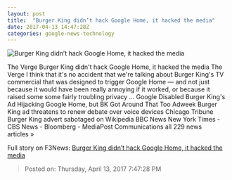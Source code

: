 ```yaml
---
layout: post
title:  "Burger King didn’t hack Google Home, it hacked the media"
date: 2017-04-13 14:47:28Z
categories: google-news-technology
---
```


![Burger King didn’t hack Google Home, it hacked the media](https://cdn0.vox-cdn.com/thumbor/SsjjFrHU9k21hy9R2CGHCnFWzic=/0x212:2040x1360/1600x900/cdn0.vox-cdn.com/uploads/chorus_image/image/54236461/vrg_1228_google_home_01_2_2.1492094847.jpg)

The Verge Burger King didn't hack Google Home, it hacked the media The Verge I think that it's no accident that we're talking about Burger King's TV commercial that was designed to trigger Google Home — and not just because it would have been really annoying if it worked, or because it raised some some fairly troubling privacy ... Google Disabled Burger King's Ad Hijacking Google Home, but BK Got Around That Too Adweek Burger King ad threatens to renew debate over voice devices Chicago Tribune Burger King advert sabotaged on Wikipedia BBC News New York Times - CBS News - Bloomberg - MediaPost Communications all 229 news articles »


Full story on F3News: [Burger King didn’t hack Google Home, it hacked the media](http://www.f3nws.com/n/QVPpJJ)

> Posted on: Thursday, April 13, 2017 7:47:28 PM
